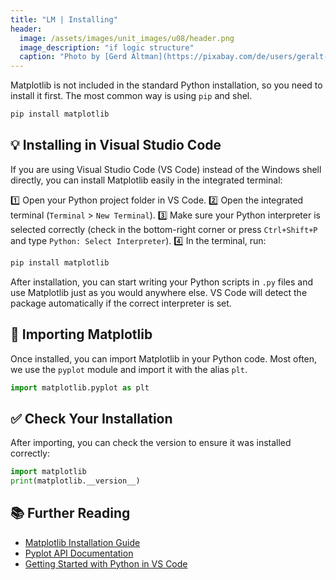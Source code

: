```yaml
---
title: "LM | Installing"
header:
  image: /assets/images/unit_images/u08/header.png
  image_description: "if logic structure"
  caption: "Photo by [Gerd Altman](https://pixabay.com/de/users/geralt-9301/) [from Pixabay](https://pixabay.com)"
---
```



Matplotlib is not included in the standard Python installation, so you need to install it first. The most common way is using `pip` and shel.

```bash
pip install matplotlib
```

## 💡 Installing in Visual Studio Code

If you are using Visual Studio Code (VS Code) instead of the Windows shell directly, you can install Matplotlib easily in the integrated terminal:

1️⃣ Open your Python project folder in VS Code.
2️⃣ Open the integrated terminal (`Terminal` > `New Terminal`).
3️⃣ Make sure your Python interpreter is selected correctly (check in the bottom-right corner or press `Ctrl+Shift+P` and type `Python: Select Interpreter`).
4️⃣ In the terminal, run:

```bash
pip install matplotlib
```

After installation, you can start writing your Python scripts in `.py` files and use Matplotlib just as you would anywhere else. VS Code will detect the package automatically if the correct interpreter is set.

## 🐍 Importing Matplotlib

Once installed, you can import Matplotlib in your Python code. Most often, we use the `pyplot` module and import it with the alias `plt`.

```python
import matplotlib.pyplot as plt
```

## ✅ Check Your Installation

After importing, you can check the version to ensure it was installed correctly:

```python
import matplotlib
print(matplotlib.__version__)
```

## 📚 Further Reading

* [Matplotlib Installation Guide](https://matplotlib.org/stable/users/installing.html)
* [Pyplot API Documentation](https://matplotlib.org/stable/api/pyplot_api.html)
* [Getting Started with Python in VS Code](https://code.visualstudio.com/docs/python/python-tutorial)
